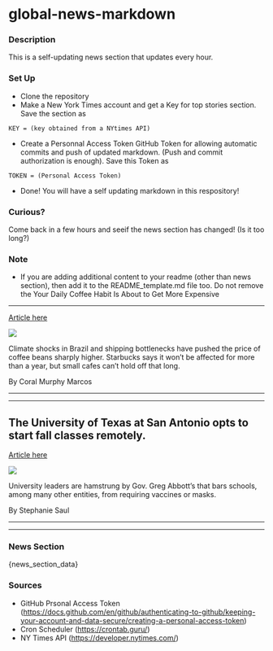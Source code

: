 # global-news-markdown

### Description 
This is a self-updating news section that updates every hour.

### Set Up 
* Clone the repository
* Make a New York Times account and get a Key for top stories section. Save the section as 
 ```
 KEY = (key obtained from a NYtimes API)
 ```
*  Create a Personnal Access Token GitHub Token for allowing automatic commits and push of updated markdown. (Push and commit authorization is enough). Save this Token as 
```
TOKEN = (Personal Access Token)
```
* Done! You will have a self updating markdown in this respository!

### Curious?
Come back in a few hours and seeif the news section has changed! (Is it too long?)

### Note
* If you are adding additional content to your readme (other than news section), then add it to the README_template.md file too. Do not remove the Your Daily Coffee Habit Is About to Get More Expensive
------------------------------------------------------

[Article here](https://www.nytimes.com/2021/08/12/business/coffee-prices-higher.html)

[![](https://static01.nyt.com/images/2021/08/10/business/00CoffeePrices-01/merlin_193101318_b5c45469-accc-4523-b77f-5d96f6708103-superJumbo.jpg)](https://www.nytimes.com/2021/08/12/business/coffee-prices-higher.html)

Climate shocks in Brazil and shipping bottlenecks have pushed the price of coffee beans sharply higher. Starbucks says it won’t be affected for more than a year, but small cafes can’t hold off that long.

By Coral Murphy Marcos

* * *

* * *

The University of Texas at San Antonio opts to start fall classes remotely.
---------------------------------------------------------------------------

[Article here](https://www.nytimes.com/2021/08/12/world/university-of-texas-san-antonio-delta-remote.html)

[![](https://static01.nyt.com/images/2021/08/12/world/12virus-briefing-university-of-texas-2/merlin_177619578_b20a48a2-41dd-4eed-a1cc-879f02f979cd-superJumbo.jpg)](https://www.nytimes.com/2021/08/12/world/university-of-texas-san-antonio-delta-remote.html)

University leaders are hamstrung by Gov. Greg Abbott’s that bars schools, among many other entities, from requiring vaccines or masks.

By Stephanie Saul

* * *

* * *

### News Section 
{news_section_data}


### Sources 
* GitHub Prsonal Access Token (https://docs.github.com/en/github/authenticating-to-github/keeping-your-account-and-data-secure/creating-a-personal-access-token)
* Cron Scheduler (https://crontab.guru/)
* NY Times API (https://developer.nytimes.com/)
